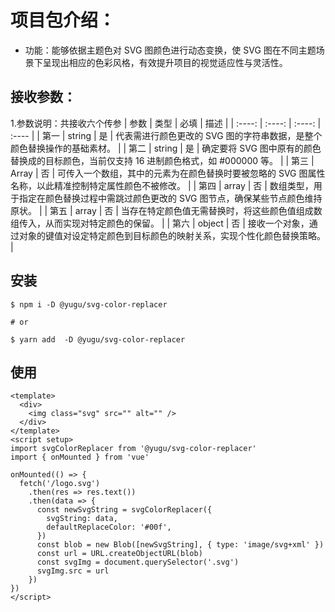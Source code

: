  # 项目包介绍：
 
- 功能：能够依据主题色对 SVG 图颜色进行动态变换，使 SVG 图在不同主题场景下呈现出相应的色彩风格，有效提升项目的视觉适应性与灵活性。

## 接收参数：
1.参数说明：共接收六个传参
| 参数 | 类型 | 必填 | 描述 |
| :----: | :----: | :----: | :---- |
| 第一 | string | 是 | 代表需进行颜色更改的 SVG 图的字符串数据，是整个颜色替换操作的基础素材。 |
| 第二 | string | 是 | 确定要将 SVG 图中原有的颜色替换成的目标颜色，当前仅支持 16 进制颜色格式，如 #000000 等。 |
| 第三 | Array | 否 | 可传入一个数组，其中的元素为在颜色替换时要被忽略的 SVG 图属性名称，以此精准控制特定属性颜色不被修改。 |
| 第四 | array | 否 | 数组类型，用于指定在颜色替换过程中需跳过颜色更改的 SVG 图节点，确保某些节点颜色维持原状。 |
| 第五 | array | 否 | 当存在特定颜色值无需替换时，将这些颜色值组成数组传入，从而实现对特定颜色的保留。 |
| 第六 | object | 否 | 接收一个对象，通过对象的键值对设定特定颜色到目标颜色的映射关系，实现个性化颜色替换策略。 |
## 安装

```
$ npm i -D @yugu/svg-color-replacer

# or

$ yarn add  -D @yugu/svg-color-replacer
```
## 使用

```
<template>
  <div>
    <img class="svg" src="" alt="" />
  </div>
</template>
<script setup>
import svgColorReplacer from '@yugu/svg-color-replacer'
import { onMounted } from 'vue'

onMounted(() => {
  fetch('/logo.svg')
    .then(res => res.text())
    .then(data => {
      const newSvgString = svgColorReplacer({
        svgString: data,
        defaultReplaceColor: '#00f',
      })
      const blob = new Blob([newSvgString], { type: 'image/svg+xml' })
      const url = URL.createObjectURL(blob)
      const svgImg = document.querySelector('.svg')
      svgImg.src = url
    })
})
</script>

```
